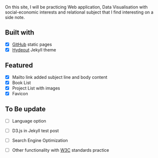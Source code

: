On this site, I will be practicing Web application, Data Visualisation with social-economic interests and relational subject that I find interesting on a side note.

Built with
----
- [x] [GitHub](https://pages.github.com/) static pages
- [x] [Hydeout](https://fongandrew.github.io/hydeout/) Jekyll theme

Featured
----
- [x] Mailto link added subject line and body content
- [x] Book List 
- [x] Project List with images
- [x] Favicon

To Be update
----
- [ ] Language option
- [ ] D3.js in Jekyll test post
- [ ] Search Engine Optimization
- [ ] Other functionality with [W3C](https://www.w3.org/standards/) standards practice

